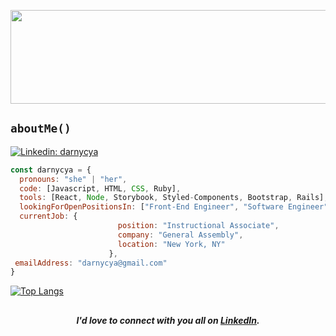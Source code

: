 <p align="center"><img width="800" height="150" src="https://i.giphy.com/media/1jNp8ryWiQHFRXBVzO/giphy.webp"></img></p>

## ``aboutMe()`` 
[![Linkedin: darnycya](https://img.shields.io/badge/-darnycya-blue?style=flat-square&logo=Linkedin&logoColor=white&link=https://www.linkedin.com/in/darnycya/)](https://www.linkedin.com/in/darnycya/)

```javascript
const darnycya = {
  pronouns: "she" | "her",
  code: [Javascript, HTML, CSS, Ruby],
  tools: [React, Node, Storybook, Styled-Components, Bootstrap, Rails],
  lookingForOpenPositionsIn: ["Front-End Engineer", "Software Engineer"],
  currentJob: {
                        position: "Instructional Associate",
                        company: "General Assembly",
                        location: "New York, NY"
                      },
 emailAddress: "darnycya@gmail.com"
}
```

[![Top Langs](https://github-readme-stats.vercel.app/api/top-langs/?username=darnycya&layout=compact)](https://github.com/darnycya/github-readme-stats)

##
<h5 align="center">I'd love to connect with you all on <a href="https://www.linkedin.com/in/darnycya">LinkedIn</a>.</h5>

